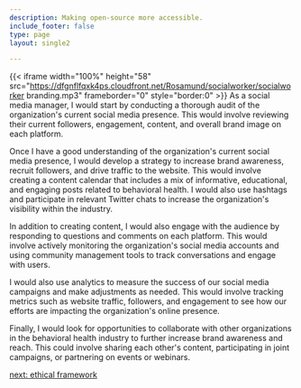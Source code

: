 ```yaml
---
description: Making open-source more accessible.
include_footer: false
type: page
layout: single2 

---
```


{{< iframe width="100%" height="58" src="https://dfgnflfqxk4ps.cloudfront.net/Rosamund/socialworker/socialworker branding.mp3" frameborder="0" style="border:0" >}}
As a social media manager, I would start by conducting a thorough audit of the organization's current social media presence. This would involve reviewing their current followers, engagement, content, and overall brand image on each platform.

Once I have a good understanding of the organization's current social media presence, I would develop a strategy to increase brand awareness, recruit followers, and drive traffic to the website. This would involve creating a content calendar that includes a mix of informative, educational, and engaging posts related to behavioral health. I would also use hashtags and participate in relevant Twitter chats to increase the organization's visibility within the industry.

In addition to creating content, I would also engage with the audience by responding to questions and comments on each platform. This would involve actively monitoring the organization's social media accounts and using community management tools to track conversations and engage with users.

I would also use analytics to measure the success of our social media campaigns and make adjustments as needed. This would involve tracking metrics such as website traffic, followers, and engagement to see how our efforts are impacting the organization's online presence.

Finally, I would look for opportunities to collaborate with other organizations in the behavioral health industry to further increase brand awareness and reach. This could involve sharing each other's content, participating in joint campaigns, or partnering on events or webinars.


<a href="https://workdojos.com/socialworker/ethics">next: ethical framework</a>
